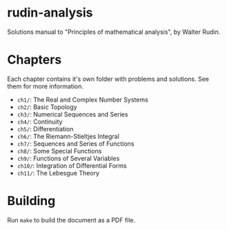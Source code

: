 # rudin-analysis

Solutions manual to "Principles of mathematical analysis", by Walter Rudin.

# Chapters

Each chapter contains it's own folder with problems and solutions.
See them for more information.

- `ch1/`: The Real and Complex Number Systems
- `ch2/`: Basic Topology
- `ch3/`: Numerical Sequences and Series
- `ch4/`: Continuity
- `ch5/`: Differentiation
- `ch6/`: The Riemann-Stieltjes Integral
- `ch7/`: Sequences and Series of Functions
- `ch8/`: Some Special Functions
- `ch9/`: Functions of Several Variables
- `ch10/`: Integration of Differential Forms
- `ch11/`: The Lebesgue Theory

# Building

Run `make` to build the document as a PDF file.
